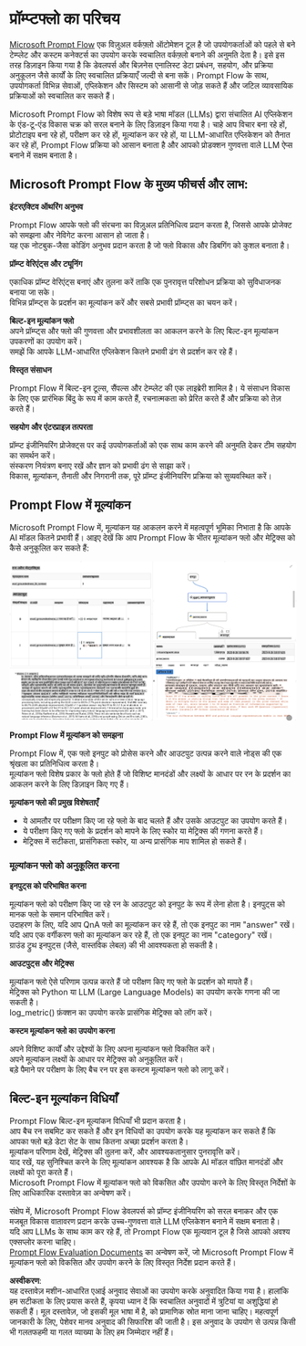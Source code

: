 # **प्रॉम्प्टफ्लो का परिचय**

[Microsoft Prompt Flow](https://microsoft.github.io/promptflow/index.html?WT.mc_id=aiml-138114-kinfeylo) एक विज़ुअल वर्कफ़्लो ऑटोमेशन टूल है जो उपयोगकर्ताओं को पहले से बने टेम्प्लेट और कस्टम कनेक्टर्स का उपयोग करके स्वचालित वर्कफ़्लो बनाने की अनुमति देता है। इसे इस तरह डिज़ाइन किया गया है कि डेवलपर्स और बिज़नेस एनालिस्ट डेटा प्रबंधन, सहयोग, और प्रक्रिया अनुकूलन जैसे कार्यों के लिए स्वचालित प्रक्रियाएँ जल्दी से बना सकें। Prompt Flow के साथ, उपयोगकर्ता विभिन्न सेवाओं, एप्लिकेशन और सिस्टम को आसानी से जोड़ सकते हैं और जटिल व्यावसायिक प्रक्रियाओं को स्वचालित कर सकते हैं।

Microsoft Prompt Flow को विशेष रूप से बड़े भाषा मॉडल (LLMs) द्वारा संचालित AI एप्लिकेशन के एंड-टू-एंड विकास चक्र को सरल बनाने के लिए डिज़ाइन किया गया है। चाहे आप विचार बना रहे हों, प्रोटोटाइप बना रहे हों, परीक्षण कर रहे हों, मूल्यांकन कर रहे हों, या LLM-आधारित एप्लिकेशन को तैनात कर रहे हों, Prompt Flow प्रक्रिया को आसान बनाता है और आपको प्रोडक्शन गुणवत्ता वाले LLM ऐप्स बनाने में सक्षम बनाता है।

## Microsoft Prompt Flow के मुख्य फीचर्स और लाभ:

**इंटरएक्टिव ऑथरिंग अनुभव**

Prompt Flow आपके फ्लो की संरचना का विज़ुअल प्रतिनिधित्व प्रदान करता है, जिससे आपके प्रोजेक्ट को समझना और नेविगेट करना आसान हो जाता है।  
यह एक नोटबुक-जैसा कोडिंग अनुभव प्रदान करता है जो फ्लो विकास और डिबगिंग को कुशल बनाता है।

**प्रॉम्प्ट वेरिएंट्स और ट्यूनिंग**

एकाधिक प्रॉम्प्ट वेरिएंट्स बनाएं और तुलना करें ताकि एक पुनरावृत्त परिशोधन प्रक्रिया को सुविधाजनक बनाया जा सके।  
विभिन्न प्रॉम्प्ट्स के प्रदर्शन का मूल्यांकन करें और सबसे प्रभावी प्रॉम्प्ट्स का चयन करें।

**बिल्ट-इन मूल्यांकन फ्लो**  
अपने प्रॉम्प्ट्स और फ्लो की गुणवत्ता और प्रभावशीलता का आकलन करने के लिए बिल्ट-इन मूल्यांकन उपकरणों का उपयोग करें।  
समझें कि आपके LLM-आधारित एप्लिकेशन कितने प्रभावी ढंग से प्रदर्शन कर रहे हैं।

**विस्तृत संसाधन**

Prompt Flow में बिल्ट-इन टूल्स, सैंपल्स और टेम्प्लेट की एक लाइब्रेरी शामिल है। ये संसाधन विकास के लिए एक प्रारंभिक बिंदु के रूप में काम करते हैं, रचनात्मकता को प्रेरित करते हैं और प्रक्रिया को तेज़ करते हैं।

**सहयोग और एंटरप्राइज़ तत्परता**

प्रॉम्प्ट इंजीनियरिंग प्रोजेक्ट्स पर कई उपयोगकर्ताओं को एक साथ काम करने की अनुमति देकर टीम सहयोग का समर्थन करें।  
संस्करण नियंत्रण बनाए रखें और ज्ञान को प्रभावी ढंग से साझा करें।  
विकास, मूल्यांकन, तैनाती और निगरानी तक, पूरे प्रॉम्प्ट इंजीनियरिंग प्रक्रिया को सुव्यवस्थित करें।

## Prompt Flow में मूल्यांकन 

Microsoft Prompt Flow में, मूल्यांकन यह आकलन करने में महत्वपूर्ण भूमिका निभाता है कि आपके AI मॉडल कितने प्रभावी हैं। आइए देखें कि आप Prompt Flow के भीतर मूल्यांकन फ्लो और मेट्रिक्स को कैसे अनुकूलित कर सकते हैं:

![PFVizualise](../../../../../translated_images/pfvisualize.93c453890f4088830217fa7308b1a589058ed499bbfff160c85676066b5cbf2d.hi.png)

**Prompt Flow में मूल्यांकन को समझना**

Prompt Flow में, एक फ्लो इनपुट को प्रोसेस करने और आउटपुट उत्पन्न करने वाले नोड्स की एक श्रृंखला का प्रतिनिधित्व करता है।  
मूल्यांकन फ्लो विशेष प्रकार के फ्लो होते हैं जो विशिष्ट मानदंडों और लक्ष्यों के आधार पर रन के प्रदर्शन का आकलन करने के लिए डिज़ाइन किए गए हैं।

**मूल्यांकन फ्लो की प्रमुख विशेषताएँ**

- ये आमतौर पर परीक्षण किए जा रहे फ्लो के बाद चलते हैं और उसके आउटपुट का उपयोग करते हैं।  
- ये परीक्षण किए गए फ्लो के प्रदर्शन को मापने के लिए स्कोर या मेट्रिक्स की गणना करते हैं।  
- मेट्रिक्स में सटीकता, प्रासंगिकता स्कोर, या अन्य प्रासंगिक माप शामिल हो सकते हैं।  

### मूल्यांकन फ्लो को अनुकूलित करना

**इनपुट्स को परिभाषित करना**  

मूल्यांकन फ्लो को परीक्षण किए जा रहे रन के आउटपुट को इनपुट के रूप में लेना होता है। इनपुट्स को मानक फ्लो के समान परिभाषित करें।  
उदाहरण के लिए, यदि आप QnA फ्लो का मूल्यांकन कर रहे हैं, तो एक इनपुट का नाम "answer" रखें।  
यदि आप एक वर्गीकरण फ्लो का मूल्यांकन कर रहे हैं, तो एक इनपुट का नाम "category" रखें।  
ग्राउंड ट्रुथ इनपुट्स (जैसे, वास्तविक लेबल) की भी आवश्यकता हो सकती है।

**आउटपुट्स और मेट्रिक्स**  

मूल्यांकन फ्लो ऐसे परिणाम उत्पन्न करते हैं जो परीक्षण किए गए फ्लो के प्रदर्शन को मापते हैं।  
मेट्रिक्स को Python या LLM (Large Language Models) का उपयोग करके गणना की जा सकती है।  
log_metric() फ़ंक्शन का उपयोग करके प्रासंगिक मेट्रिक्स को लॉग करें।  

**कस्टम मूल्यांकन फ्लो का उपयोग करना**  

अपने विशिष्ट कार्यों और उद्देश्यों के लिए अपना मूल्यांकन फ्लो विकसित करें।  
अपने मूल्यांकन लक्ष्यों के आधार पर मेट्रिक्स को अनुकूलित करें।  
बड़े पैमाने पर परीक्षण के लिए बैच रन पर इस कस्टम मूल्यांकन फ्लो को लागू करें।  

## बिल्ट-इन मूल्यांकन विधियाँ  

Prompt Flow बिल्ट-इन मूल्यांकन विधियाँ भी प्रदान करता है।  
आप बैच रन सबमिट कर सकते हैं और इन विधियों का उपयोग करके यह मूल्यांकन कर सकते हैं कि आपका फ्लो बड़े डेटा सेट के साथ कितना अच्छा प्रदर्शन करता है।  
मूल्यांकन परिणाम देखें, मेट्रिक्स की तुलना करें, और आवश्यकतानुसार पुनरावृत्ति करें।  
याद रखें, यह सुनिश्चित करने के लिए मूल्यांकन आवश्यक है कि आपके AI मॉडल वांछित मानदंडों और लक्ष्यों को पूरा करते हैं।  
Microsoft Prompt Flow में मूल्यांकन फ्लो को विकसित और उपयोग करने के लिए विस्तृत निर्देशों के लिए आधिकारिक दस्तावेज़ का अन्वेषण करें।  

संक्षेप में, Microsoft Prompt Flow डेवलपर्स को प्रॉम्प्ट इंजीनियरिंग को सरल बनाकर और एक मजबूत विकास वातावरण प्रदान करके उच्च-गुणवत्ता वाले LLM एप्लिकेशन बनाने में सक्षम बनाता है।  
यदि आप LLMs के साथ काम कर रहे हैं, तो Prompt Flow एक मूल्यवान टूल है जिसे आपको अवश्य एक्सप्लोर करना चाहिए।  
[Prompt Flow Evaluation Documents](https://learn.microsoft.com/azure/machine-learning/prompt-flow/how-to-develop-an-evaluation-flow?view=azureml-api-2?WT.mc_id=aiml-138114-kinfeylo) का अन्वेषण करें, जो Microsoft Prompt Flow में मूल्यांकन फ्लो को विकसित और उपयोग करने के लिए विस्तृत निर्देश प्रदान करते हैं।  

**अस्वीकरण**:  
यह दस्तावेज़ मशीन-आधारित एआई अनुवाद सेवाओं का उपयोग करके अनुवादित किया गया है। हालांकि हम सटीकता के लिए प्रयास करते हैं, कृपया ध्यान दें कि स्वचालित अनुवादों में त्रुटियां या अशुद्धियां हो सकती हैं। मूल दस्तावेज़, जो इसकी मूल भाषा में है, को प्रामाणिक स्रोत माना जाना चाहिए। महत्वपूर्ण जानकारी के लिए, पेशेवर मानव अनुवाद की सिफारिश की जाती है। इस अनुवाद के उपयोग से उत्पन्न किसी भी गलतफहमी या गलत व्याख्या के लिए हम जिम्मेदार नहीं हैं।